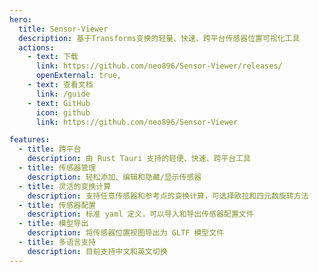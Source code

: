 ```yaml
---
hero:
  title: Sensor-Viewer
  description: 基于Transforms变换的轻量、快速、跨平台传感器位置可视化工具
  actions:
    - text: 下载
      link: https://github.com/neo896/Sensor-Viewer/releases/
      openExternal: true,
    - text: 查看文档
      link: /guide
    - text: GitHub
      icon: github
      link: https://github.com/neo896/Sensor-Viewer

features:
  - title: 跨平台
    description: 由 Rust Tauri 支持的轻便、快速、跨平台工具
  - title: 传感器管理
    description: 轻松添加、编辑和隐藏/显示传感器
  - title: 灵活的变换计算
    description: 支持任意传感器和参考点的变换计算，可选择欧拉和四元数旋转方法
  - title: 传感器配置
    description: 标准 yaml 定义，可以导入和导出传感器配置文件
  - title: 模型导出
    description: 将传感器位置视图导出为 GLTF 模型文件
  - title: 多语言支持
    description: 目前支持中文和英文切换
---
```

